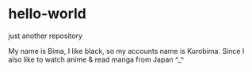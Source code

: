 # hello-world
just another repository

My name is Bima, I like black, so my accounts name is Kurobima. Since I also like to watch anime & read manga from Japan ^_^
